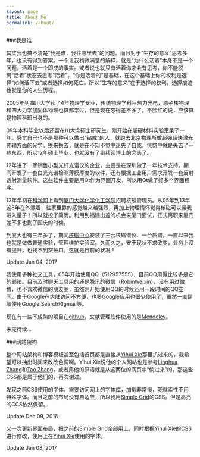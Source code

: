```yaml
---
layout: page
title: About Me
permalink: /about/
---
```


###我是谁

其实我也搞不清楚“我是谁，我往哪里去”的问题。而且对于“生存的意义”思考多年，也没有得到答案。一个让我稍微满意的解释，就是“为什么活着”本身不是一个问题，活着是一个即成的事实。或者说也就只有活着你才会有思考，你不能脱离“活着”状态去思考“活着”。“你是活着的”是基础，在这个基础上你的权利是选择“如何活下去”或者选择如何死亡。所以“生存的意义”在于选择的权利，选择痕迹也就是你的人生历程。

2005年到四川大学读了4年物理学专业，传统物理学科目热力光电，原子核物理和四大力学加固体物理也算都学过，但是现在忘得差不多了。不脸红的说，应该算是物理科班出身的。

09年本科毕业以后还留在川大念硕士研究生，刚开始在超硬材料实验室呆了一年。感觉自己也不是那种可以做出“钻戒”的人，就跑去北京物理所做超强超快激光传输方面的光学。换来换去，就是在不知不觉中迷失了自我，恍惚中就是失去了一些东西，所以12年硕士毕业，也就没有了继续读博士的念头了。

12年进了一家销售小型光纤光谱仪的企业，主要是在深圳做了一年技术支持。期间开发了一套白光光谱检测薄膜厚度的软件，还有根据工业用户需求开发一套反射透射测量软件。这些软件主要是用Qt作为界面开发，所以用Qt做了好多个界面程序。

13年年初在[科学网](http://sciencenet.cn)上看到[厦门大学化学化工学院](http://chem.xmu.edu.cn)招聘核磁管理员。从05年到13年这8年在外漂着，往家里靠的感觉越来越强烈，再加上物理情怀觉得核磁可以带我进入量子！所以就投了简历。利用到福建出差的机会来厦门面试，正式离职来厦门差不多也到了国庆的时候。

到厦大也有三年多了，期间[核磁中心](http://nmrcen.xmu.edu.cn)安装了三台核磁谱仪、一台质谱。一直以来我也就是做做普通实验，管理维护实验室。久而久之，安于现状不求改变，业务上没有提升，也找不到突破口。这就是目前的状况！
<div class="meta">Update Jan 04, 2017</div>

我使用多种社交工具，05年开始使用QQ（512957555），目前QQ用得比较多是它的邮箱。目前及时聊天工具用的还是腾讯的微信（RobinWeixin），没有用过微博，也不喜欢微信的朋友圈，虽然刚开始使用QQ的时候还用一段时间的QQ空间。由于Google在大陆访问不方便，也多Google应用也很少使用了，虽然一直翻墙使用Google Search和gmail等。

现在有一些不成熟的项目在[github](https://github.com/fenglb)，文献管理软件使用的是[Mendeley](https://www.mendeley.com)。

未完待续...

###网站架构

整个网站架构和博客模板甚至包括首页都是直接从[Yihui Xie](http://yihui.name)那里扒过来的，我希望可以抽出时间来改改色调啊。Yihui Xie说他的个人网站也是参考[Linghua Zhang](http://lhzhang.com)和[Tao Zhang](http://ztpala.com)，或者用他的原话就是从这两位的网页中“偷过来”的，那这些CSS都是属于他们的，再次谢过。

发现之前CSS使用的字体，需要访问网上的字体库，加载非常慢，我就索性不用特殊字体。而且之前的布局没有自适应，所以我用[Simple Grid](http://www.simplegrid.io)的CSS。但是高亮的CCS依然保留。
<div class="meta">Update Dec 09, 2016</div>

又一次更新界面布局，把之前的[Simple Grid](http://www.simplegrid.io)全部用上，同时根据[Yihui Xie](http://yihui.name)的CSS进行修改，使用上在[Yihui Xie](http://yihui.name)使用的字体。
<div class="meta">Update Jan 03, 2017</div>
